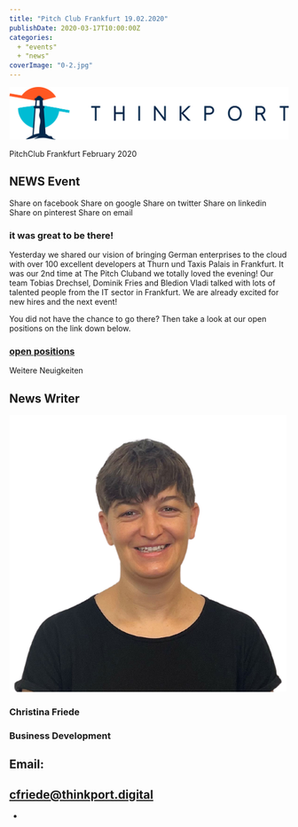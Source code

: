 ```yaml
---
title: "Pitch Club Frankfurt 19.02.2020"
publishDate: 2020-03-17T10:00:00Z
categories: 
  + "events"
  + "news"
coverImage: "0-2.jpg"
---
```


[![](images/Logo_horizontral_new.png)](https://thinkport.digital)

PitchClub Frankfurt February 2020

## NEWS Event

Share on facebook Share on google Share on twitter Share on linkedin Share on pinterest Share on email

### it was great to be there!

Yesterday we shared our vision of bringing German enterprises to the cloud with over 100 excellent developers at Thurn und Taxis Palais in Frankfurt. It was our 2nd time at The Pitch Cluband we totally loved the evening! Our team Tobias Drechsel, Dominik Fries and Bledion Vladi talked with lots of talented people from the IT sector in Frankfurt. We are already excited for new hires and the next event!

You did not have the chance to go there? Then take a look at our open positions on the link down below.

### [open positions](https://recruiterflow.com/thinkportgmbh/jobs#menu)

Weitere Neuigkeiten

## News Writer

![](images/Christina.png)

### Christina Friede

### Business Development

## Email:

## [cfriede@thinkport.digital](mailto:cfriede@thinkport.digital)

* [](https://www.linkedin.com/in/christina-friede-2a6426168/)
